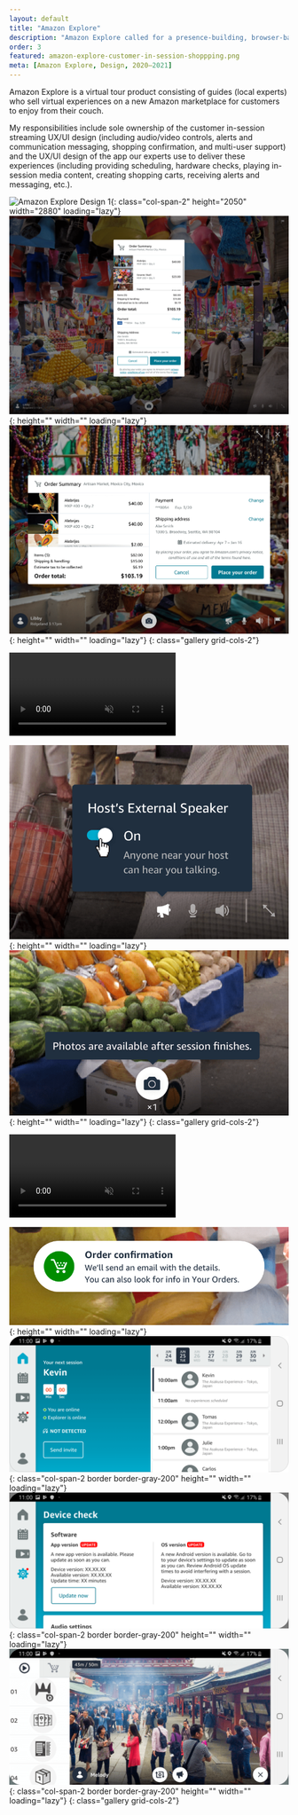 ```yaml
---
layout: default
title: "Amazon Explore"
description: "Amazon Explore called for a presence-building, browser-based streaming UI for customers and an app and gimbal to deliver experiences for guides."
order: 3
featured: amazon-explore-customer-in-session-shoppping.png
meta: [Amazon Explore, Design, 2020–2021]
---
```


Amazon Explore is a virtual tour product consisting of guides (local experts) who sell virtual experiences on a new Amazon marketplace for customers to enjoy from their couch.

My responsibilities include sole ownership of the customer in-session streaming UX/UI design (including audio/video controls, alerts and communication messaging, shopping confirmation, and multi-user support) and the  UX/UI design of the app our experts use to deliver these experiences (including providing scheduling, hardware checks, playing in-session media content, creating shopping carts, receiving alerts and messaging, etc.).

![Amazon Explore Design 1](/images/projects/amazon-explore-customer-in-session.png){: class="col-span-2" height="2050" width="2880" loading="lazy"}
![Amazon Explore Design 5](/images/projects/amazon-explore-customer-in-session-shoppping.png){: height="" width="" loading="lazy"}
![Amazon Explore Design 4](/images/projects/amazon-explore-customer-in-session-shopping-responsive.png){: height="" width="" loading="lazy"}
{: class="gallery grid-cols-2"}

<video autoplay loop muted playsinline class="my-10 w-full h-auto" loading="lazy">
	<source src="/images/projects/amazon-explore-shopping-responsive.mp4" type="video/mp4">
</video>

![Amazon Explore Design 7](/images/projects/amazon-explore-external-speaker.png){: height="" width="" loading="lazy"}
![Amazon Explore Design 8](/images/projects/amazon-explore-photo-tooltip.png){: height="" width="" loading="lazy"}
{: class="gallery grid-cols-2"}

<video autoplay loop muted playsinline class="my-10 w-full h-auto" loading="lazy">
	<source src="/images/projects/amazon-explore-take-photo.mp4" type="video/mp4">
</video>

![Amazon Explore Design 6](/images/projects/amazon-explore-toast.png){: height="" width="" loading="lazy"}
![Amazon Explore Design 10](/images/projects/amazon-explore-host-out.png){: class="col-span-2 border border-gray-200" height="" width="" loading="lazy"}
![Amazon Explore Design 10](/images/projects/amazon-explore-host-out-2.png){: class="col-span-2 border border-gray-200" height="" width="" loading="lazy"}
![Amazon Explore Design 9](/images/projects/amazon-explore-host-in-session.png){: class="col-span-2 border border-gray-200" height="" width="" loading="lazy"}
{: class="gallery grid-cols-2"}
